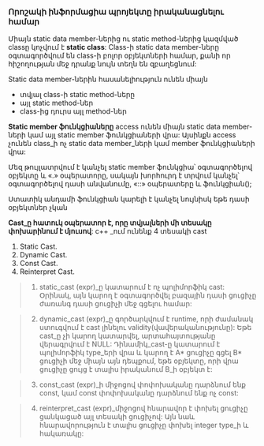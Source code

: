 ### Որոշակի ինֆորմացիա պրոյեկտը իրականացնելու համար

Միայն static data member-ներից ու static method-ներից կազմված
classը կոչվում է **static class**:
Class-ի static data member-ները օգտագործվում են class-ի բոլոր
օբյեկտների համար, քանի որ հիշողության մեջ դրանք նույն տեղն են զբաղեցնում:

Static data member-ներին հասանելիություն ունեն միայն
* տվյալ class-ի static method-ները
* այլ static method-ներ
* class-ից դուրս այլ method-ներ

**Static member ֆունկցիաները** access ունեն միայն static data member-ների կամ այլ static member ֆունկցիաների վրա: Այսինքն access չունեն class_ի ոչ static data member_ների կամ member ֆունկցիաների վրա:

Մեզ թույլատրվում է կանչել static member ֆունկցիա՝ օգտագործելով օբյեկտը և «.» օպերատորը, սակայն խորհուրդ է տրվում կանչել՝ օգտագործելով դասի անվանումը, «::» օպերատերը և ֆունկցիան();

Ստատիկ անդամի ֆունկցիան կարելի է կանչել նույնիսկ եթե դասի օբյեկտներ չկան

**Cast_ը հատուկ օպերատոր է, որը տվյալների մի տեսակը փոխարինում է մյուսով**:
c++ _ում ունենք 4 տեսակի cast
1) Static Cast.
2) Dynamic Cast.
3) Const Cast.
4) Reinterpret Cast.

> 1. static_cast<type> (expr)_ը կատարում է ոչ պոլիմորֆիկ cast: Օրինակ, այն կարող է օգտագործվել բազային դասի ցուցիչը ժառանգ դասի ցուցիչի մեջ գցելու համար:

> 2. dynamic_cast<type> (expr)_ը գործարկվում է runtime, որի ժամանակ ստուգվում է cast լինելու validity(վավերականությունը): Եթե cast_ը չի կարող կատարվել, արտահայտությանը վերագրվում է NULL: Դինամիկ_cast-ը կատարում է պոլիմորֆիկ type_երի վրա և կարող է A* ցուցիչը գցել B* ցուցիչի մեջ միայն այն դեպքում, եթե օբյեկտը, որի վրա ցուցիչը ցույց է տալիս իրականում B_ի օբյեկտ է:

> 3. const_cast<type> (expr)_ի միջոցով փոփոխականը դարձնում ենք const, կամ const փոփոխականը դարձնում ենք ոչ const:

> 4. reinterpret_cast<type> (expr)_միջոցով հնարավոր է փոխել ցուցիչը ցանկացած այլ տեսակի ցուցիչով: Այն նաև հնարավորություն է տալիս ցուցիչը փոխել  integer type_ի և հակառակը: 
